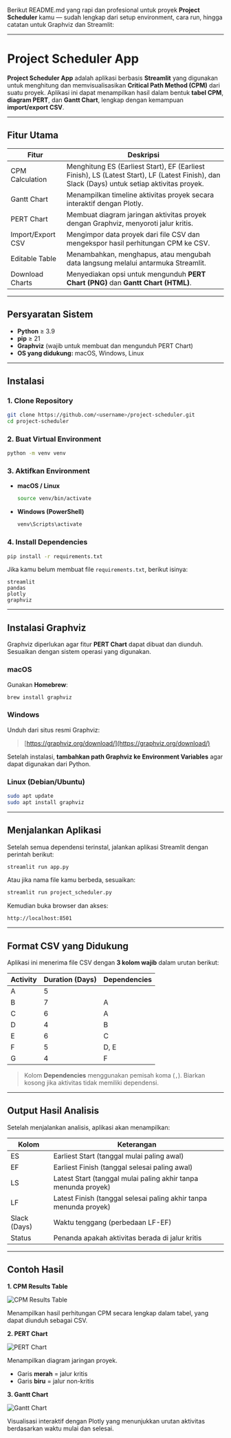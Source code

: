 Berikut README.md yang rapi dan profesional untuk proyek **Project Scheduler** kamu — sudah lengkap dari setup environment, cara run, hingga catatan untuk Graphviz dan Streamlit:

---

# Project Scheduler App

**Project Scheduler App** adalah aplikasi berbasis **Streamlit** yang digunakan untuk menghitung dan memvisualisasikan **Critical Path Method (CPM)** dari suatu proyek.
Aplikasi ini dapat menampilkan hasil dalam bentuk **tabel CPM**, **diagram PERT**, dan **Gantt Chart**, lengkap dengan kemampuan **import/export CSV**.

---

## Fitur Utama

| Fitur                | Deskripsi                                                                                                                                    |
| -------------------- | -------------------------------------------------------------------------------------------------------------------------------------------- |
| CPM Calculation   | Menghitung ES (Earliest Start), EF (Earliest Finish), LS (Latest Start), LF (Latest Finish), dan Slack (Days) untuk setiap aktivitas proyek. |
| Gantt Chart       | Menampilkan timeline aktivitas proyek secara interaktif dengan Plotly.                                                                       |
| PERT Chart       | Membuat diagram jaringan aktivitas proyek dengan Graphviz, menyoroti jalur kritis.                                                           |
| Import/Export CSV | Mengimpor data proyek dari file CSV dan mengekspor hasil perhitungan CPM ke CSV.                                                             |
| Editable Table    | Menambahkan, menghapus, atau mengubah data langsung melalui antarmuka Streamlit.                                                             |
| Download Charts   | Menyediakan opsi untuk mengunduh **PERT Chart (PNG)** dan **Gantt Chart (HTML)**.                                                            |

---

## Persyaratan Sistem

* **Python** ≥ 3.9
* **pip** ≥ 21
* **Graphviz** (wajib untuk membuat dan mengunduh PERT Chart)
* **OS yang didukung:** macOS, Windows, Linux

---

## Instalasi

### 1. Clone Repository

```bash
git clone https://github.com/<username>/project-scheduler.git
cd project-scheduler
```

### 2. Buat Virtual Environment

```bash
python -m venv venv
```

### 3. Aktifkan Environment

* **macOS / Linux**

  ```bash
  source venv/bin/activate
  ```
* **Windows (PowerShell)**

  ```bash
  venv\Scripts\activate
  ```

### 4. Install Dependencies

```bash
pip install -r requirements.txt
```

Jika kamu belum membuat file `requirements.txt`, berikut isinya:

```text
streamlit
pandas
plotly
graphviz
```

---

## Instalasi Graphviz

Graphviz diperlukan agar fitur **PERT Chart** dapat dibuat dan diunduh.
Sesuaikan dengan sistem operasi yang digunakan.

### macOS

Gunakan **Homebrew**:

```bash
brew install graphviz
```

### Windows

Unduh dari situs resmi Graphviz:

> [https://graphviz.org/download/](https://graphviz.org/download/)

Setelah instalasi, **tambahkan path Graphviz ke Environment Variables** agar dapat digunakan dari Python.

### Linux (Debian/Ubuntu)

```bash
sudo apt update
sudo apt install graphviz
```

---

## Menjalankan Aplikasi

Setelah semua dependensi terinstal, jalankan aplikasi Streamlit dengan perintah berikut:

```bash
streamlit run app.py
```

Atau jika nama file kamu berbeda, sesuaikan:

```bash
streamlit run project_scheduler.py
```

Kemudian buka browser dan akses:

```
http://localhost:8501
```

---

## Format CSV yang Didukung

Aplikasi ini menerima file CSV dengan **3 kolom wajib** dalam urutan berikut:

| Activity | Duration (Days) | Dependencies |
| -------- | --------------- | ------------ |
| A        | 5               |              |
| B        | 7               | A            |
| C        | 6               | A            |
| D        | 4               | B            |
| E        | 6               | C            |
| F        | 5               | D, E         |
| G        | 4               | F            |

> Kolom **Dependencies** menggunakan pemisah koma (`,`).
> Biarkan kosong jika aktivitas tidak memiliki dependensi.

---

## Output Hasil Analisis

Setelah menjalankan analisis, aplikasi akan menampilkan:

| Kolom        | Keterangan                                                        |
| ------------ | ----------------------------------------------------------------- |
| ES           | Earliest Start (tanggal mulai paling awal)                        |
| EF           | Earliest Finish (tanggal selesai paling awal)                     |
| LS           | Latest Start (tanggal mulai paling akhir tanpa menunda proyek)    |
| LF           | Latest Finish (tanggal selesai paling akhir tanpa menunda proyek) |
| Slack (Days) | Waktu tenggang (perbedaan LF-EF)                                  |
| Status       | Penanda apakah aktivitas berada di jalur kritis                   |

---

## Contoh Hasil

**1. CPM Results Table**

![CPM Results Table](screenshots/cpm-table.png)

Menampilkan hasil perhitungan CPM secara lengkap dalam tabel, yang dapat diunduh sebagai CSV.

**2. PERT Chart**

![PERT Chart](screenshots/pert-chart.png)

Menampilkan diagram jaringan proyek.

* Garis **merah** = jalur kritis
* Garis **biru** = jalur non-kritis

**3. Gantt Chart**

![Gantt Chart](screenshots/gantt-chart.png)

Visualisasi interaktif dengan Plotly yang menunjukkan urutan aktivitas berdasarkan waktu mulai dan selesai.